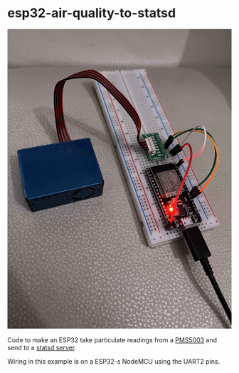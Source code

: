 # esp32-air-quality-to-statsd

![](demo.jpg)

Code to make an ESP32 take particulate readings from a [PMS5003](https://www.google.com/search?q=PMS5003+) and send to a [statsd server](https://www.datadoghq.com/blog/statsd/).

Wiring in this example is on a ESP32-s NodeMCU using the UART2 pins.
